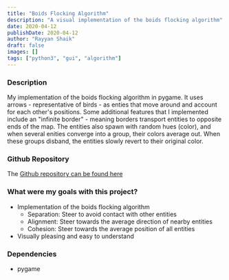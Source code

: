 ```yaml
---
title: "Boids Flocking Algorithm"
description: "A visual implementation of the boids flocking algorithm"
date: 2020-04-12
publishDate: 2020-04-12
author: "Rayyan Shaik"
draft: false
images: []
tags: ["python3", "gui", "algorithm"]
---
```


### Description
My implementation of the boids flocking algorithm in pygame. It uses arrows - representative of birds - as enties that move around and account for each other's positions. Some additional features that I implemented include an "infinite border" - meaning borders transport entities to opposite ends of the map. The entities also spawn with random hues (color), and when several enities converge into a group, their colors average out. When these groups disband, the entities slowly revert to their original color.


### Github Repository
The [Github repository can be found here](https://github.com/rayyanshaik2022/Boids-Flocking)   

### What were my goals with this project?
* Implementation of the boids flocking algorithm
    * Separation: Steer to avoid contact with other entities
    * Alignment: Steer towards the average direction of nearby entities
    * Cohesion: Steer towards the average position of all entities
* Visually pleasing and easy to understand


### Dependencies
* pygame
